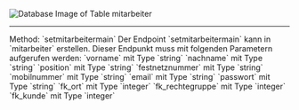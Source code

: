 ![Database Image of Table mitarbeiter](../img/setmitarbeitermain.png)

<hr>
Method: `setmitarbeitermain`
Der Endpoint `setmitarbeitermain` kann in `mitarbeiter` erstellen.
Dieser Endpunkt muss mit folgenden Parametern aufgerufen werden:
`vorname` mit Type `string`
`nachname` mit Type `string`
`position` mit Type `string`
`festnetznummer` mit Type `string`
`mobilnummer` mit Type `string`
`email` mit Type `string`
`passwort` mit Type `string`
`fk_ort` mit Type `integer`
`fk_rechtegruppe` mit Type `integer`
`fk_kunde` mit Type `integer`